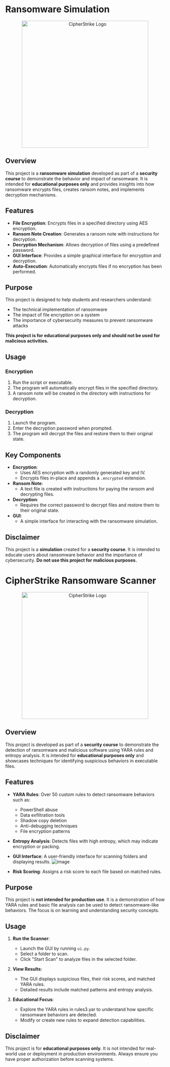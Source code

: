 
# Ransomware Simulation

<p align="center"> <img src="https://github.com/user-attachments/assets/a10c5c2f-1147-4cf3-9a3e-da1aa82d0c37" alt="CipherStrike Logo" width="400" height="400"> </p>

## Overview
This project is a **ransomware simulation** developed as part of a **security course** to demonstrate the behavior and impact of ransomware. It is intended for **educational purposes only** and provides insights into how ransomware encrypts files, creates ransom notes, and implements decryption mechanisms.

## Features
- **File Encryption**: Encrypts files in a specified directory using AES encryption.
- **Ransom Note Creation**: Generates a ransom note with instructions for decryption.
- **Decryption Mechanism**: Allows decryption of files using a predefined password.
- **GUI Interface**: Provides a simple graphical interface for encryption and decryption.
- **Auto-Execution**: Automatically encrypts files if no encryption has been performed.

## Purpose
This project is designed to help students and researchers understand:
- The technical implementation of ransomware
- The impact of file encryption on a system
- The importance of cybersecurity measures to prevent ransomware attacks

**This project is for educational purposes only and should not be used for malicious activities.**

## Usage
### Encryption
1. Run the script or executable.
2. The program will automatically encrypt files in the specified directory.
3. A ransom note will be created in the directory with instructions for decryption.

### Decryption
1. Launch the program.
2. Enter the decryption password when prompted.
3. The program will decrypt the files and restore them to their original state.

## Key Components
- **Encryption**:
  - Uses AES encryption with a randomly generated key and IV.
  - Encrypts files in-place and appends a `.encrypted` extension.
- **Ransom Note**:
  - A text file is created with instructions for paying the ransom and decrypting files.
- **Decryption**:
  - Requires the correct password to decrypt files and restore them to their original state.
- **GUI**:
  - A simple interface for interacting with the ransomware simulation.

## Disclaimer
This project is a **simulation** created for a **security course**. It is intended to educate users about ransomware behavior and the importance of cybersecurity. **Do not use this project for malicious purposes.**


# CipherStrike Ransomware Scanner

<p align="center"> <img src="https://github.com/user-attachments/assets/67653590-c612-466c-bfd5-8ca4e8866d90" alt="CipherStrike Logo" width="400" height="400"> </p>

## Overview
This project is developed as part of a **security course** to demonstrate the detection of ransomware and malicious software using YARA rules and entropy analysis. It is intended for **educational purposes only** and showcases techniques for identifying suspicious behaviors in executable files.

## Features
- **YARA Rules**: Over 50 custom rules to detect ransomware behaviors such as:
  - PowerShell abuse
  - Data exfiltration tools
  - Shadow copy deletion
  - Anti-debugging techniques
  - File encryption patterns
- **Entropy Analysis**: Detects files with high entropy, which may indicate encryption or packing.
- **GUI Interface**: A user-friendly interface for scanning folders and displaying results.
 ![image](https://github.com/user-attachments/assets/bf77e141-64af-4c12-85f2-b9712b674344)

- **Risk Scoring**: Assigns a risk score to each file based on matched rules.

## Purpose
This project is **not intended for production use**. It is a demonstration of how YARA rules and basic file analysis can be used to detect ransomware-like behaviors. The focus is on learning and understanding security concepts.

## Usage
1. **Run the Scanner**:
   - Launch the GUI by running `ui.py`.
   - Select a folder to scan.
   - Click "Start Scan" to analyze files in the selected folder.

2. **View Results**:
   - The GUI displays suspicious files, their risk scores, and matched YARA rules.
   - Detailed results include matched patterns and entropy analysis.

3. **Educational Focus**:
   - Explore the YARA rules in rules3.yar to understand how specific ransomware behaviors are detected.
   - Modify or create new rules to expand detection capabilities.

## Disclaimer
This project is for **educational purposes only**. It is not intended for real-world use or deployment in production environments. Always ensure you have proper authorization before scanning systems.
